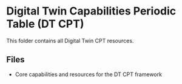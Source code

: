 # Digital Twin Capabilities Periodic Table (DT CPT)

This folder contains all Digital Twin CPT resources.

## Files
- Core capabilities and resources for the DT CPT framework
